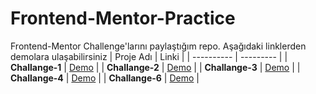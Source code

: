 # Frontend-Mentor-Practice
Frontend-Mentor Challenge'larını paylaştığım repo. Aşağıdaki linklerden demolara ulaşabilirsiniz
| Proje Adı  | Linki     |
| ---------- | --------- |
| **Challange-1**  |   [Demo](https://frontend-mentor-practice-1.vercel.app/)  |
| **Challange-2**  |   [Demo](https://frontend-mentor-practice-2.vercel.app/)  |
| **Challange-3**  |   [Demo](https://frontend-mentor-practice.vercel.app/)  |
| **Challange-4**  |   [Demo](https://social-l-nk-frontend.vercel.app/)  |
| **Challange-6**  |   [Demo](https://frontend-mentor-practice-m4zn.vercel.app/)  |
